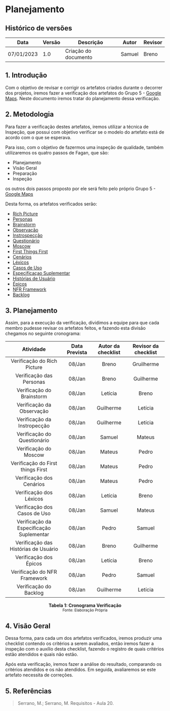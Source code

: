 # Planejamento

## Histórico de versões
| Data       | Versão | Descrição            | Autor                                         | Revisor                                      |
| ---------- | ------ | -------------------- | --------------------------------------------- | -------------------------------------------- |
| 07/01/2023 | 1.0    | Criação do documento | Samuel | Breno |

## 1. Introdução

 Com o objetivo de revisar e corrigir os artefatos criados durante o decorrer dos projetos, iremos fazer a verificação dos artefatos do Grupo 5 - [Google Maps](https://requisitos-de-software.github.io/2022.2-GoogleMaps/). Neste documento iremos tratar do planejamento dessa verificação.

## 2. Metodologia

 Para fazer a verificação destes artefatos, iremos utilizar a técnica de Inspeção, que possui com objetivo verificar se  o modelo do artefato está de acordo com o que se esperava. 
 
 Para isso, com o objetivo de fazermos uma inspeção de qualidade, também utilizaremos os quatro passos de Fagan, que são:

- Planejamento
- Visão Geral
- Preparação
- Inspeção

os outros dois passos proposto por ele será feito pelo próprio Grupo 5 - [Google Maps](https://requisitos-de-software.github.io/2022.2-GoogleMaps/)
<br>

 Desta forma, os artefatos verificados serão:

- [Rich Picture](https://requisitos-de-software.github.io/2022.2-GoogleMaps/pre_rastreabilidade/RichPicture/)
- [Personas](https://requisitos-de-software.github.io/2022.2-GoogleMaps/elicitacao/2.personas/)
- [Brainstorm](../elicitacao/brainstorm.md)
- [Observação]([../elicitacao/observacao.md](https://requisitos-de-software.github.io/2022.2-GoogleMaps/elicitacao/3.observacao/))
- [Instrospecção](../elicitacao/introspeccao.md)
- [Questionário](https://requisitos-de-software.github.io/2022.2-GoogleMaps/elicitacao/5.questionario/)
- [Moscow]([../elicitacao/moscow.md](https://requisitos-de-software.github.io/2022.2-GoogleMaps/elicitacao/6.priorizacao/))
- [First Things First](https://requisitos-de-software.github.io/2022.2-GoogleMaps/elicitacao/6.priorizacao/)
- [Cenários]([../modelagem/cenarios.md](https://requisitos-de-software.github.io/2022.2-GoogleMaps/modelagem/2.cenario/))
- [Léxicos]([../modelagem/lexicos.md](https://requisitos-de-software.github.io/2022.2-GoogleMaps/modelagem/1.lexicos/))
- [Casos de Uso]([../modelagem/casos-de-uso.md](https://requisitos-de-software.github.io/2022.2-GoogleMaps/modelagem/3.casos_de_uso/))
- [Especificaçao Suplementar](https://requisitos-de-software.github.io/2022.2-GoogleMaps/modelagem/4.especificacao_suplementar/)
- [Histórias de Usuário](https://requisitos-de-software.github.io/2022.2-GoogleMaps/modelagem/6.historias_usuario/)
- [Épicos](https://requisitos-de-software.github.io/2022.2-GoogleMaps/modelagem/7.backlog/)
- [NFR Framework](https://requisitos-de-software.github.io/2022.2-GoogleMaps/modelagem/5.NFR/)
- [Backlog](https://requisitos-de-software.github.io/2022.2-GoogleMaps/modelagem/7.backlog/)

## 3. Planejamento
 Assim, para a execução da verificação, dividimos a equipe para que cada membro pudesse revisar os artefatos feitos, e fazendo esta divisão chegamos no seguinte cronograma:

|           Atividade          |    Data Prevista   | Autor da checklist | Revisor da checklist | 
|:----------------------------:|:----------:|  :-------: | :---------: | 
| Verificação do Rich Picture | 08/Jan | Breno | Gruilherme | 
| Verificação das Personas | 08/Jan | Breno | Guilherme | 
| Verificação do Brainstorm | 08/Jan | Letícia | Breno | 
| Verificação da Observação | 08/Jan | Guilherme | Letícia | 
| Verificação da Instropecção| 08/Jan | Guilherme | Letícia |
| Verificação do Questionário | 08/Jan | Samuel | Mateus |
| Verificação do Moscow | 08/Jan | Mateus | Pedro | 
| Verificação do First things First | 08/Jan | Mateus | Pedro | 
| Verificação dos Cenários | 08/Jan | Mateus | Pedro |
| Verificação dos Léxicos | 08/Jan | Letícia | Breno |
| Verificação dos Casos de Uso | 08/Jan | Samuel | Mateus | 
| Verificação da Especificação Suplementar | 08/Jan | Pedro | Samuel |
| Verificação das Histórias de Usuário | 08/Jan | Breno | Guilherme | 
| Verificação dos Épicos | 08/Jan | Letícia | Breno |
| Verificação do NFR Framework | 08/Jan | Pedro | Samuel | 
| Verificação do Backlog | 08/Jan | Guilherme | Letícia | 

<figcaption align='center'>
    <b>Tabela 1: Cronograma Verificação </b>
    <br><small> Fonte: Elaboração Própria </small>
</figcaption>

## 4. Visão Geral
 Dessa forma, para cada um dos artefatos verificados, iremos produzir uma checklist contendo os critérios a serem avaliados, então iremos fazer a inspeção com o auxílio desta checklist, fazendo o registro de quais critérios estão atendidos e quais não estão. 
 
 Após esta verificação, iremos fazer a análise do resultado, comparando os critérios atendidos e os não atendidos. Em seguida, avaliaremos se este artefato necessita de correções.

## 5. Referências
> Serrano, M.; Serrano, M. Requisitos - Aula 20.

